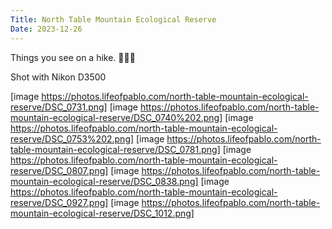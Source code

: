 ```yaml
---
Title: North Table Mountain Ecological Reserve
Date: 2023-12-26
---
```

Things you see on a hike. 🚶🏾🥾

Shot with Nikon D3500

[image https://photos.lifeofpablo.com/north-table-mountain-ecological-reserve/DSC_0731.png]
[image https://photos.lifeofpablo.com/north-table-mountain-ecological-reserve/DSC_0740%202.png]
[image https://photos.lifeofpablo.com/north-table-mountain-ecological-reserve/DSC_0753%202.png]
[image https://photos.lifeofpablo.com/north-table-mountain-ecological-reserve/DSC_0781.png]
[image https://photos.lifeofpablo.com/north-table-mountain-ecological-reserve/DSC_0807.png]
[image https://photos.lifeofpablo.com/north-table-mountain-ecological-reserve/DSC_0838.png]
[image https://photos.lifeofpablo.com/north-table-mountain-ecological-reserve/DSC_0927.png]
[image https://photos.lifeofpablo.com/north-table-mountain-ecological-reserve/DSC_1012.png]

